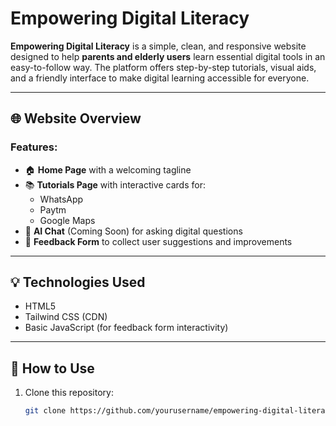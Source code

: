 # Empowering Digital Literacy

**Empowering Digital Literacy** is a simple, clean, and responsive website designed to help **parents and elderly users** learn essential digital tools in an easy-to-follow way. The platform offers step-by-step tutorials, visual aids, and a friendly interface to make digital learning accessible for everyone.

---

## 🌐 Website Overview

### Features:
- 🏠 **Home Page** with a welcoming tagline
- 📚 **Tutorials Page** with interactive cards for:
  - WhatsApp
  - Paytm
  - Google Maps
- 🤖 **AI Chat** (Coming Soon) for asking digital questions
- 📝 **Feedback Form** to collect user suggestions and improvements

---

## 💡 Technologies Used
- HTML5
- Tailwind CSS (CDN)
- Basic JavaScript (for feedback form interactivity)

---

## 🚀 How to Use
1. Clone this repository:
   ```bash
   git clone https://github.com/yourusername/empowering-digital-literacy.git


